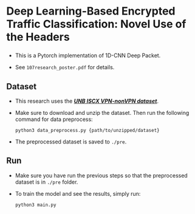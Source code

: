 # Deep Learning-Based Encrypted Traffic Classification: Novel Use of the Headers
### 



* This is a Pytorch implementation of 1D-CNN Deep Packet.

* See ```107research_poster.pdf``` for details.

## Dataset

* This research uses the [***UNB ISCX VPN-nonVPN dataset***](https://www.unb.ca/cic/datasets/vpn.html).

* Make sure to download and unzip the dataset. Then run the following command for data preprocess:
    ```
    python3 data_preprocess.py {path/to/unzipped/dataset}
    ```
* The preprocessed dataset is saved to ```./pre```.

## Run

* Make sure you have run the previous steps so that the preprocessed dataset is in ```./pre``` folder.

* To train the model and see the results, simply run:
    ```
    python3 main.py
    ```
